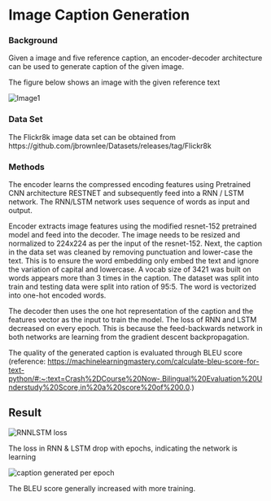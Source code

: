 # Image Caption Generation

<h3>Background</h3>
Given a image and five reference caption, an encoder-decoder architecture can be used to generate caption of the given image.

The figure below shows an image with the given reference text

![Image1](https://user-images.githubusercontent.com/67460572/94655314-f5146480-0330-11eb-8626-10f3b7c66bb5.PNG)


<h3>Data Set</h3>
The Flickr8k image data set can be obtained from https://github.com/jbrownlee/Datasets/releases/tag/Flickr8k

<h3>Methods</h3>
The encoder learns the compressed encoding features using Pretrained CNN architecture RESTNET and subsequently feed into a RNN / LSTM network.
The RNN/LSTM network uses sequence of words as input and output.

Encoder extracts image features using the modified resnet-152 pretrained model and feed into the decoder. The image needs to be resized and normalized to 224x224 as per the input of the resnet-152. Next, the caption in the data set was cleaned by removing punctuation and lower-case the text. This is to ensure the word embedding only embed the text and ignore the variation of capital and lowercase. A vocab size of 3421 was built on words appears more than 3 times in the caption. The dataset was split into train and testing data were split into ration of 95:5. The word is vectorized into one-hot encoded words.

The decoder then uses the one hot representation of the caption and the features vector as the input to train the model. The loss of RNN and LSTM decreased on every epoch. This is because the feed-backwards network in both networks are learning from the gradient descent backpropagation.

The quality of the generated caption is evaluated through BLEU score (reference: https://machinelearningmastery.com/calculate-bleu-score-for-text-python/#:~:text=Crash%2DCourse%20Now-,Bilingual%20Evaluation%20Understudy%20Score,in%20a%20score%20of%200.0.)


<h2>Result</h2>

![RNNLSTM loss](https://user-images.githubusercontent.com/67460572/94655420-22f9a900-0331-11eb-802f-914d66d21e03.PNG)

The loss in RNN & LSTM drop with epochs, indicating the network is learning

![caption generated per epoch](https://user-images.githubusercontent.com/67460572/94650849-0ad25b80-032a-11eb-8811-4de6c0afbb8f.PNG)

The BLEU score generally increased with more training. 

